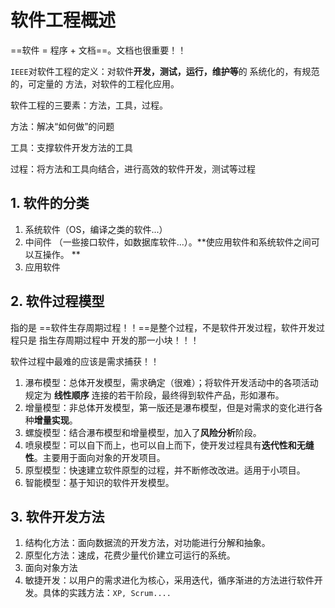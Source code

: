# 软件工程概述

==软件 = 程序 + 文档==。文档也很重要！！

`IEEE`对软件工程的定义：对软件**开发，测试，运行，维护等**的 系统化的，有规范的，可定量的 方法，对软件的工程化应用。

软件工程的三要素：方法，工具，过程。

方法：解决“如何做”的问题

工具：支撑软件开发方法的工具

过程：将方法和工具向结合，进行高效的软件开发，测试等过程

## 1. 软件的分类

1. 系统软件（OS，编译之类的软件...）
2. 中间件 （一些接口软件，如数据库软件...）。**使应用软件和系统软件之间可以互操作。 **
3. 应用软件

## 2. 软件过程模型

指的是 ==软件生存周期过程！！==是整个过程，不是软件开发过程，软件开发过程只是 指生存周期过程中 开发的那一小块！！！

软件过程中最难的应该是需求捕获！！

1. 瀑布模型：总体开发模型，需求确定（很难）；将软件开发活动中的各项活动规定为 **线性顺序** 连接的若干阶段，最终得到软件产品，形如瀑布。
2. 增量模型：非总体开发模型，第一版还是瀑布模型，但是对需求的变化进行各种**增量实现**。
3. 螺旋模型：结合瀑布模型和增量模型，加入了**风险分析**阶段。
4. 喷泉模型：可以自下而上，也可以自上而下，使开发过程具有**迭代性和无缝性**。主要用于面向对象的开发项目。
5. 原型模型：快速建立软件原型的过程，并不断修改改进。适用于小项目。
6. 智能模型：基于知识的软件开发模型。

## 3. 软件开发方法

1. 结构化方法：面向数据流的开发方法，对功能进行分解和抽象。
2. 原型化方法：速成，花费少量代价建立可运行的系统。
3. 面向对象方法
4. 敏捷开发：以用户的需求进化为核心，采用迭代，循序渐进的方法进行软件开发。具体的实践方法：`XP, Scrum....`



 

